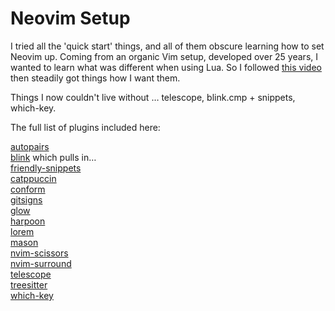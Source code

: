 # Neovim Setup

I tried all the 'quick start' things, and all of them obscure learning how to
set Neovim up. Coming from an organic Vim setup, developed over 25 years, I
wanted to learn what was different when using Lua. So I followed [this
video](https://youtu.be/w7i4amO_zaE?si=MOMEEESQobx-zMa8) then steadily got
things how I want them.

Things I now couldn't live without … telescope, blink.cmp + snippets, which-key.

The full list of plugins included here:

[autopairs](https://github.com/windwp/nvim-autopairs)  
[blink](https://github.com/saghen/blink.cmp) which pulls in…  
[friendly-snippets](https://github.com/rafamadriz/friendly-snippets)  
[catppuccin](https://github.com/catppuccin/nvim)  
[conform](https://github.com/stevearc/conform.nvim)  
[gitsigns](https://github.com/lewis6991/gitsigns.nvim)  
[glow](https://github.com/ellisonleao/glow.nvim)  
[harpoon](https://github.com/theprimeagen/harpoon)  
[lorem](https://github.com/derektata/lorem.nvim)  
[mason](https://github.com/williamboman/mason.nvim)  
[nvim-scissors](https://github.com/chrisgrieser/nvim-scissors)  
[nvim-surround](https://github.com/kylechui/nvim-surround)  
[telescope](https://github.com/nvim-telescope/telescope.nvim)  
[treesitter](https://github.com/nvim-treesitter/nvim-treesitter)  
[which-key](https://github.com/folke/which-key.nvim)
